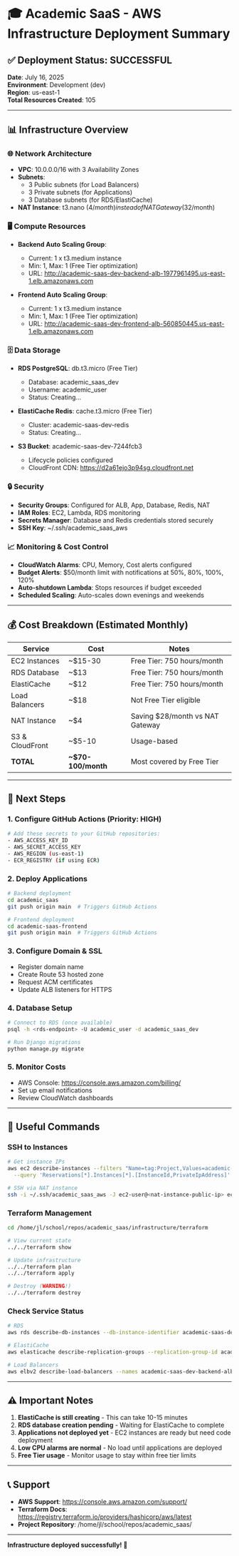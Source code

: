 # 🎓 Academic SaaS - AWS Infrastructure Deployment Summary

## ✅ Deployment Status: SUCCESSFUL

**Date**: July 16, 2025  
**Environment**: Development (dev)  
**Region**: us-east-1  
**Total Resources Created**: 105

---

## 📊 Infrastructure Overview

### 🌐 Network Architecture
- **VPC**: 10.0.0.0/16 with 3 Availability Zones
- **Subnets**: 
  - 3 Public subnets (for Load Balancers)
  - 3 Private subnets (for Applications)
  - 3 Database subnets (for RDS/ElastiCache)
- **NAT Instance**: t3.nano ($4/month) instead of NAT Gateway ($32/month)

### 🖥️ Compute Resources
- **Backend Auto Scaling Group**: 
  - Current: 1 x t3.medium instance
  - Min: 1, Max: 1 (Free Tier optimization)
  - URL: http://academic-saas-dev-backend-alb-1977961495.us-east-1.elb.amazonaws.com
  
- **Frontend Auto Scaling Group**: 
  - Current: 1 x t3.medium instance
  - Min: 1, Max: 1 (Free Tier optimization)
  - URL: http://academic-saas-dev-frontend-alb-560850445.us-east-1.elb.amazonaws.com

### 🗄️ Data Storage
- **RDS PostgreSQL**: db.t3.micro (Free Tier)
  - Database: academic_saas_dev
  - Username: academic_user
  - Status: Creating...
  
- **ElastiCache Redis**: cache.t3.micro (Free Tier)
  - Cluster: academic-saas-dev-redis
  - Status: Creating...
  
- **S3 Bucket**: academic-saas-dev-7244fcb3
  - Lifecycle policies configured
  - CloudFront CDN: https://d2a61ejo3p94sg.cloudfront.net

### 🔒 Security
- **Security Groups**: Configured for ALB, App, Database, Redis, NAT
- **IAM Roles**: EC2, Lambda, RDS monitoring
- **Secrets Manager**: Database and Redis credentials stored securely
- **SSH Key**: ~/.ssh/academic_saas_aws

### 📈 Monitoring & Cost Control
- **CloudWatch Alarms**: CPU, Memory, Cost alerts configured
- **Budget Alerts**: $50/month limit with notifications at 50%, 80%, 100%, 120%
- **Auto-shutdown Lambda**: Stops resources if budget exceeded
- **Scheduled Scaling**: Auto-scales down evenings and weekends

---

## 💰 Cost Breakdown (Estimated Monthly)

| Service | Cost | Notes |
|---------|------|-------|
| EC2 Instances | ~$15-30 | Free Tier: 750 hours/month |
| RDS Database | ~$13 | Free Tier: 750 hours/month |
| ElastiCache | ~$12 | Free Tier: 750 hours/month |
| Load Balancers | ~$18 | Not Free Tier eligible |
| NAT Instance | ~$4 | Saving $28/month vs NAT Gateway |
| S3 & CloudFront | ~$5-10 | Usage-based |
| **TOTAL** | **~$70-100/month** | Most covered by Free Tier |

---

## 🚀 Next Steps

### 1. Configure GitHub Actions (Priority: HIGH)
```bash
# Add these secrets to your GitHub repositories:
- AWS_ACCESS_KEY_ID
- AWS_SECRET_ACCESS_KEY
- AWS_REGION (us-east-1)
- ECR_REGISTRY (if using ECR)
```

### 2. Deploy Applications
```bash
# Backend deployment
cd academic_saas
git push origin main  # Triggers GitHub Actions

# Frontend deployment
cd academic-saas-frontend
git push origin main  # Triggers GitHub Actions
```

### 3. Configure Domain & SSL
- Register domain name
- Create Route 53 hosted zone
- Request ACM certificates
- Update ALB listeners for HTTPS

### 4. Database Setup
```bash
# Connect to RDS (once available)
psql -h <rds-endpoint> -U academic_user -d academic_saas_dev

# Run Django migrations
python manage.py migrate
```

### 5. Monitor Costs
- AWS Console: https://console.aws.amazon.com/billing/
- Set up email notifications
- Review CloudWatch dashboards

---

## 🔧 Useful Commands

### SSH to Instances
```bash
# Get instance IPs
aws ec2 describe-instances --filters "Name=tag:Project,Values=academic-saas" \
  --query 'Reservations[*].Instances[*].[InstanceId,PrivateIpAddress]' --output table

# SSH via NAT instance
ssh -i ~/.ssh/academic_saas_aws -J ec2-user@<nat-instance-public-ip> ec2-user@<private-ip>
```

### Terraform Management
```bash
cd /home/jl/school/repos/academic_saas/infrastructure/terraform

# View current state
../../terraform show

# Update infrastructure
../../terraform plan
../../terraform apply

# Destroy (WARNING!)
../../terraform destroy
```

### Check Service Status
```bash
# RDS
aws rds describe-db-instances --db-instance-identifier academic-saas-dev-db

# ElastiCache
aws elasticache describe-replication-groups --replication-group-id academic-saas-dev-redis

# Load Balancers
aws elbv2 describe-load-balancers --names academic-saas-dev-backend-alb academic-saas-dev-frontend-alb
```

---

## ⚠️ Important Notes

1. **ElastiCache is still creating** - This can take 10-15 minutes
2. **RDS database creation pending** - Waiting for ElastiCache to complete
3. **Applications not deployed yet** - EC2 instances are ready but need code deployment
4. **Low CPU alarms are normal** - No load until applications are deployed
5. **Free Tier usage** - Monitor usage to stay within free tier limits

---

## 📞 Support

- **AWS Support**: https://console.aws.amazon.com/support/
- **Terraform Docs**: https://registry.terraform.io/providers/hashicorp/aws/latest
- **Project Repository**: /home/jl/school/repos/academic_saas/

---

**Infrastructure deployed successfully! 🎉**